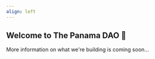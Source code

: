 ```yaml
---
align: left
---
```


## Welcome to The Panama DAO 🎉

More information on what we're building is coming soon...

